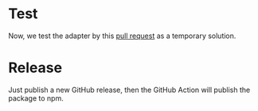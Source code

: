 # Test

Now, we test the adapter by this [pull request](https://github.com/prisma/prisma-engines/pull/4342) as a temporary solution.

# Release

Just publish a new GitHub release, then the GitHub Action will publish the package to npm.

